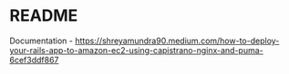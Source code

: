 # README

Documentation - https://shreyamundra90.medium.com/how-to-deploy-your-rails-app-to-amazon-ec2-using-capistrano-nginx-and-puma-6cef3ddf867